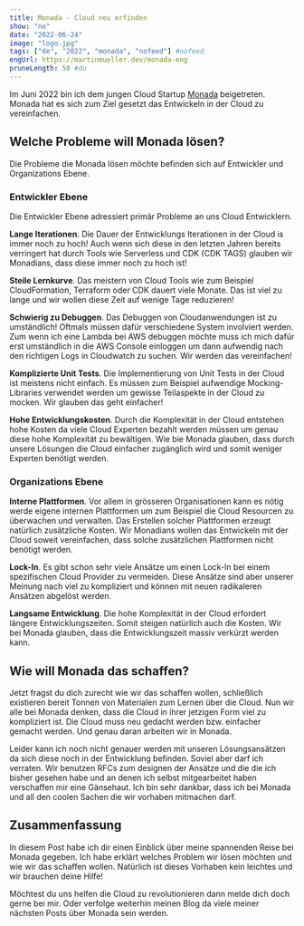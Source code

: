```yaml
---
title: Monada - Cloud neu erfinden
show: "no"
date: "2022-06-24"
image: "logo.jpg"
tags: ["de", "2022", "monada", "nofeed"] #nofeed
engUrl: https://martinmueller.dev/monada-eng
pruneLength: 50 #du
---
```


Im Juni 2022 bin ich dem jungen Cloud Startup [Monada](https://www.linkedin.com/company/monadahq/about/) beigetreten. Monada hat es sich zum Ziel gesetzt das Entwickeln in der Cloud zu vereinfachen.

## Welche Probleme will Monada lösen?

Die Probleme die Monada lösen möchte befinden sich auf Entwickler und Organizations Ebene.

### Entwickler Ebene

Die Entwickler Ebene adressiert primär Probleme an uns Cloud Entwicklern.

**Lange Iterationen**. Die Dauer der Entwicklungs Iterationen in der Cloud is immer noch zu hoch! Auch wenn sich diese in den letzten Jahren bereits verringert hat durch Tools wie Serverless und CDK (CDK TAGS) glauben wir Monadians, dass diese immer noch zu hoch ist!

**Steile Lernkurve**. Das meistern von Cloud Tools wie zum Beispiel CloudFormation, Terraform oder CDK dauert viele Monate. Das ist viel zu lange und wir wollen diese Zeit auf wenige Tage reduzieren!

**Schwierig zu Debuggen**. Das Debuggen von Cloudanwendungen ist zu umständlich! Oftmals müssen dafür verschiedene System involviert werden. Zum wenn ich eine Lambda bei AWS debuggen möchte muss ich mich dafür erst umständlich in die AWS Console einloggen um dann aufwendig nach den richtigen Logs in Cloudwatch zu suchen. Wir werden das vereinfachen!

**Komplizierte Unit Tests**. Die Implementierung von Unit Tests in der Cloud ist meistens nicht einfach. Es müssen zum Beispiel aufwendige Mocking-Libraries verwendet werden um gewisse Teilaspekte in der Cloud zu mocken. Wir glauben das geht einfacher!

**Hohe Entwicklungskosten**. Durch die Komplexität in der Cloud entstehen hohe Kosten da viele Cloud Experten bezahlt werden müssen um genau diese hohe Komplexität zu bewältigen. Wie bie Monada glauben, dass durch unsere Lösungen die Cloud einfacher zugänglich wird und somit weniger Experten benötigt werden.

### Organizations Ebene

**Interne Plattformen**. Vor allem in grösseren Organisationen kann es nötig werde eigene internen Plattformen um zum Beispiel die Cloud Resourcen zu überwachen und verwalten. Das Erstellen solcher Plattformen erzeugt natürlich zusätzliche Kosten. Wir Monadians wollen das Entwickeln mit der Cloud soweit vereinfachen, dass solche zusätzlichen Plattformen nicht benötigt werden.

**Lock-In**. Es gibt schon sehr viele Ansätze um einen Lock-In bei einem spezifischen Cloud Provider zu vermeiden. Diese Ansätze sind aber unserer Meinung nach viel zu kompliziert und können mit neuen radikaleren Ansätzen abgelöst werden.

**Langsame Entwicklung**. Die hohe Komplexität in der Cloud erfordert längere Entwicklungszeiten. Somit steigen natürlich auch die Kosten. Wir bei Monada glauben, dass die Entwicklungszeit massiv verkürzt werden kann.

## Wie will Monada das schaffen?

Jetzt fragst du dich zurecht wie wir das schaffen wollen, schließlich existieren bereit Tonnen von Materialen zum Lernen über die Cloud. Nun wir alle bei Monada denken, dass die Cloud in ihrer jetzigen Form viel zu kompliziert ist. Die Cloud muss neu gedacht werden bzw. einfacher gemacht werden. Und genau daran arbeiten wir in Monada.

Leider kann ich noch nicht genauer werden mit unseren Lösungsansätzen da sich diese noch in der Entwicklung befinden. Soviel aber darf ich verraten. Wir benutzen RFCs zum designen der Ansätze und die die ich bisher gesehen habe und an denen ich selbst mitgearbeitet haben verschaffen mir eine Gänsehaut. Ich bin sehr dankbar, dass ich bei Monada und all den coolen Sachen die wir vorhaben mitmachen darf.

## Zusammenfassung

In diesem Post habe ich dir einen Einblick über meine spannenden Reise bei Monada gegeben. Ich habe erklärt welches Problem wir lösen möchten und wie wir das schaffen wollen. Natürlich ist dieses Vorhaben kein leichtes und wir brauchen deine Hilfe!

Möchtest du uns helfen die Cloud zu revolutionieren dann melde dich doch gerne bei mir. Oder verfolge weiterhin meinen Blog da viele meiner nächsten Posts über Monada sein werden.
